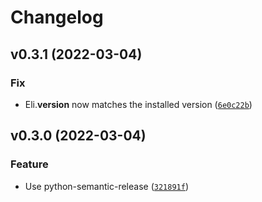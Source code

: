 # Changelog

<!--next-version-placeholder-->

## v0.3.1 (2022-03-04)
### Fix
* Eli.__version__ now matches the installed version ([`6e0c22b`](https://github.com/shawwn/eli/commit/6e0c22b8ff4d3e7a1b69c500283a2f64a4e02e2f))

## v0.3.0 (2022-03-04)
### Feature
* Use python-semantic-release ([`321891f`](https://github.com/shawwn/eli/commit/321891f3f72509818375b1f991453dcce70ee62d))
